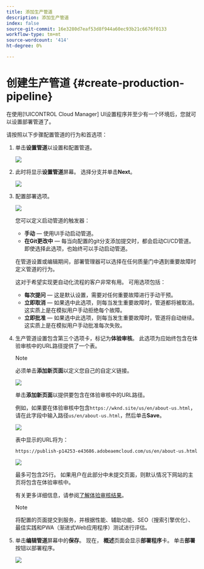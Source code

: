 ```yaml
---
title: 添加生产管道
description: 添加生产管道
index: false
source-git-commit: 16e3280d7eaf53d8f944a60ec93b21c6676f0133
workflow-type: tm+mt
source-wordcount: '414'
ht-degree: 0%

---
```



# 创建生产管道 {#create-production-pipeline}

在使用[!UICONTROL Cloud Manager] UI设置程序并至少有一个环境后，您就可以设置部署管道了。

请按照以下步骤配置管道的行为和首选项：

1. 单击&#x200B;**设置管道**&#x200B;以设置和配置管道。

   ![](assets/set-up-pipeline1.png)

1. 此时将显示&#x200B;**设置管道**&#x200B;屏幕。 选择分支并单击&#x200B;**Next**。

   ![](assets/setup-1.png)

1. 配置部署选项。

   ![](assets/setup-pipeline.png)

   您可以定义启动管道的触发器：

   * **手动**  — 使用UI手动启动管道。
   * **在Git更改中**  — 每当向配置的git分支添加提交时，都会启动CI/CD管道。即使选择此选项，也始终可以手动启动管道。

   在管道设置或编辑期间，部署管理器可以选择在任何质量门中遇到重要故障时定义管道的行为。

   这对于希望实现更自动化流程的客户非常有用。 可用选项包括：

   * **每次提问**  — 这是默认设置，需要对任何重要故障进行手动干预。
   * **立即取消**  — 如果选中此选项，则每当发生重要故障时，管道都将被取消。这实质上是在模拟用户手动拒绝每个故障。
   * **立即批准**  — 如果选中此选项，则每当发生重要故障时，管道将自动继续。这实质上是在模拟用户手动批准每次失败。


1. 生产管道设置包含第三个选项卡，标记为&#x200B;**体验审核**。 此选项为应始终包含在体验审核中的URL路径提供了一个表。

   >[!NOTE]
   >必须单击&#x200B;**添加新页面**&#x200B;以定义您自己的自定义链接。

   ![](assets/setup-3.png)

   单击&#x200B;**添加新页面**&#x200B;以提供要包含在体验审核中的URL路径。

   例如，如果要在体验审核中包含`https://wknd.site/us/en/about-us.html`，请在此字段中输入路径`us/en/about-us.html`，然后单击&#x200B;**Save**。

   ![](assets/exp-audit4.png)

   表中显示的URL将为：

   `https://publish-p14253-e43686.adobeaemcloud.com/us/en/about-us.html`

   ![](assets/exp-audit5.png)

   最多可包含25行。 如果用户在此部分中未提交页面，则默认情况下网站的主页将包含在体验审核中。

   有关更多详细信息，请参阅[了解体验审核结果](/help/implementing/cloud-manager/experience-audit-testing.md)。

   >[!NOTE]
   > 将配置的页面提交到服务，并根据性能、辅助功能、SEO（搜索引擎优化）、最佳实践和PWA（渐进式Web应用程序）测试进行评估。

1. 单击&#x200B;**编辑管道**&#x200B;屏幕中的&#x200B;**保存**。 现在， **概述**&#x200B;页面会显示&#x200B;**部署程序**&#x200B;卡。 单击&#x200B;**部署**&#x200B;按钮以部署程序。

   ![](assets/configure-pipeline5.png)

